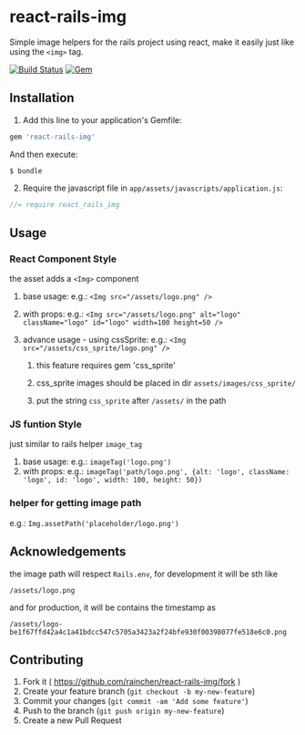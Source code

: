 # react-rails-img

Simple image helpers for the rails project using react, make it easily just like using the `<img>` tag.

[![Build Status](https://travis-ci.org/rainchen/react-rails-img.svg?branch=master)](https://travis-ci.org/rainchen/react-rails-img)
[![Gem](https://img.shields.io/gem/v/react-rails-img.svg)](https://rubygems.org/gems/react-rails-img)

## Installation

1. Add this line to your application's Gemfile:

```ruby
gem 'react-rails-img'
```

And then execute:

    $ bundle

2. Require the javascript file in `app/assets/javascripts/application.js`:

  ```js
  //= require react_rails_img
  ```

## Usage

### React Component Style

the asset adds a `<Img>` component

1. base usage: e.g.: `<Img src="/assets/logo.png" />`
2. with props: e.g.: `<Img src="/assets/logo.png" alt="logo" className="logo" id="logo" width=100 height=50 />`
3. advance usage - using cssSprite: e.g.: `<Img src="/assets/css_sprite/logo.png" />`

    1) this feature requires gem 'css_sprite'

    2) css_sprite images should be placed in dir `assets/images/css_sprite/`

    3) put the string `css_sprite` after `/assets/` in the path

### JS funtion Style

just similar to rails helper `image_tag`

1. base usage: e.g.: `imageTag('logo.png')`
2. with props: e.g.: `imageTag('path/logo.png', {alt: 'logo', className: 'logo', id: 'logo', width: 100, height: 50})`


### helper for getting image path

e.g.: `Img.assetPath('placeholder/logo.png')`

## Acknowledgements

the image path will respect `Rails.env`, for development it will be sth like

  `/assets/logo.png`
 
and for production, it will be contains the timestamp as
 
   `/assets/logo-be1f67ffd42a4c1a41bdcc547c5705a3423a2f24bfe930f00398077fe518e6c0.png`


## Contributing

1. Fork it ( https://github.com/rainchen/react-rails-img/fork )
2. Create your feature branch (`git checkout -b my-new-feature`)
3. Commit your changes (`git commit -am 'Add some feature'`)
4. Push to the branch (`git push origin my-new-feature`)
5. Create a new Pull Request
